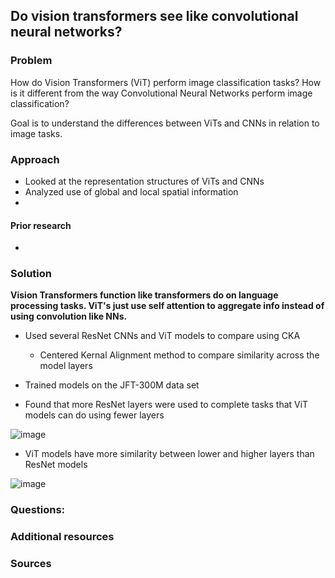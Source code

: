
## **Do vision transformers see like convolutional neural networks?**

### Problem 

How do Vision Transformers (ViT) perform image classification tasks? How is it different from the way Convolutional Neural Networks perform image classification?

Goal is to understand the differences between ViTs and CNNs in relation to image tasks. 

### Approach
- Looked at the representation structures of ViTs and CNNs 
- Analyzed use of global and local spatial information
- 

#### Prior research
- 

### Solution

**Vision Transformers function like transformers do on language processing tasks. ViT's just use self attention to aggregate info instead of using convolution like NNs.**

- Used several ResNet CNNs and ViT models to compare using CKA
  -  Centered Kernal Alignment method to compare similarity across the model layers
- Trained models on the JFT-300M data set

- Found that more ResNet layers were used to complete tasks that ViT models can do using fewer layers

![image](https://user-images.githubusercontent.com/64801054/197649996-377a5da4-7466-4834-a3a7-2423add0561d.png)

- ViT models have more similarity between lower and higher layers than ResNet models

![image](https://user-images.githubusercontent.com/64801054/197417979-e5afa940-8594-4228-8b85-d371a6243f92.png)

### Questions:


### Additional resources


### Sources
